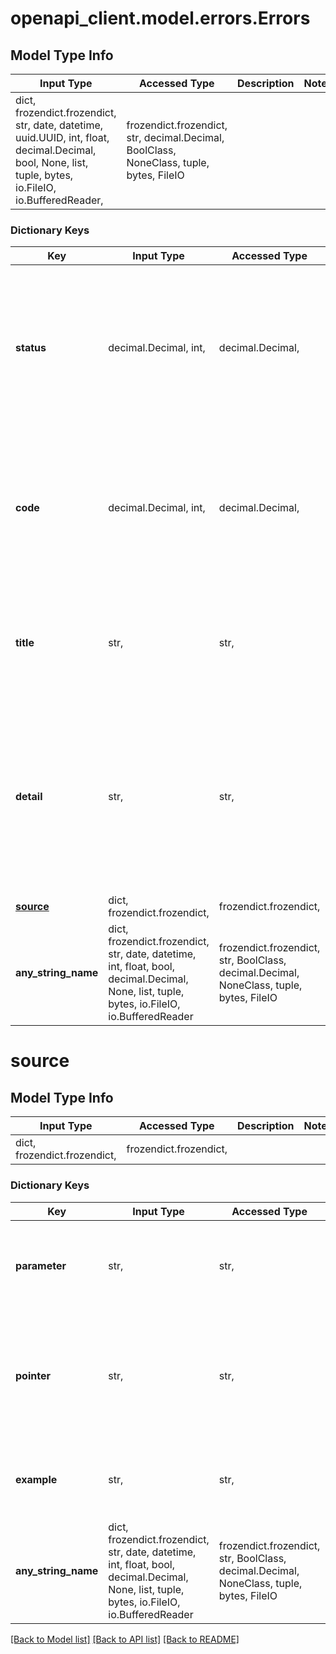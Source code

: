 # openapi_client.model.errors.Errors

## Model Type Info
Input Type | Accessed Type | Description | Notes
------------ | ------------- | ------------- | -------------
dict, frozendict.frozendict, str, date, datetime, uuid.UUID, int, float, decimal.Decimal, bool, None, list, tuple, bytes, io.FileIO, io.BufferedReader,  | frozendict.frozendict, str, decimal.Decimal, BoolClass, NoneClass, tuple, bytes, FileIO |  | 

### Dictionary Keys
Key | Input Type | Accessed Type | Description | Notes
------------ | ------------- | ------------- | ------------- | -------------
**status** | decimal.Decimal, int,  | decimal.Decimal,  | The [HTTP status code](https://www.iana.org/assignments/http-status-codes/http-status-codes.xhtml) of this response. This is present only in terminal errors which cause an unsuccessful response. In the case of multiple errors, they must all have the same status. | [optional] 
**code** | decimal.Decimal, int,  | decimal.Decimal,  | A machine-readable error code from the Amadeus Canned Messages table, that will enable the API Consumers code to handle this type of error | [optional] 
**title** | str,  | str,  | An error title from the Canned Messages table with a 1:1 correspondence to the error code. This may be localized | [optional] 
**detail** | str,  | str,  | An easy-to-read explanation specific to this occurrence of the problem. It should give the API consumer an idea of what went wrong and how to recover from it. Like the title, this field’s value can be localized. | [optional] 
**[source](#source)** | dict, frozendict.frozendict,  | frozendict.frozendict,  |  | [optional] 
**any_string_name** | dict, frozendict.frozendict, str, date, datetime, int, float, bool, decimal.Decimal, None, list, tuple, bytes, io.FileIO, io.BufferedReader | frozendict.frozendict, str, BoolClass, decimal.Decimal, NoneClass, tuple, bytes, FileIO | any string name can be used but the value must be the correct type | [optional]

# source

## Model Type Info
Input Type | Accessed Type | Description | Notes
------------ | ------------- | ------------- | -------------
dict, frozendict.frozendict,  | frozendict.frozendict,  |  | 

### Dictionary Keys
Key | Input Type | Accessed Type | Description | Notes
------------ | ------------- | ------------- | ------------- | -------------
**parameter** | str,  | str,  | The key of the URI path or query parameter that caused the error | [optional] 
**pointer** | str,  | str,  | A JSON Pointer [RFC6901] to the associated entity in the request body that caused this error | [optional] 
**example** | str,  | str,  | A sample input to guide the user when resolving this issue | [optional] 
**any_string_name** | dict, frozendict.frozendict, str, date, datetime, int, float, bool, decimal.Decimal, None, list, tuple, bytes, io.FileIO, io.BufferedReader | frozendict.frozendict, str, BoolClass, decimal.Decimal, NoneClass, tuple, bytes, FileIO | any string name can be used but the value must be the correct type | [optional]

[[Back to Model list]](../../README.md#documentation-for-models) [[Back to API list]](../../README.md#documentation-for-api-endpoints) [[Back to README]](../../README.md)

